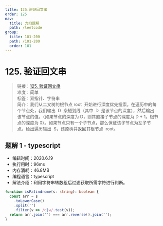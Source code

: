 ```yaml
---
title: 125.验证回文串
order: 125
nav:
  title: 力扣题解
  path: /leetcode
group:
  title: 101-200
  path: /101-200
  order: 101
---
```


# 125. 验证回文串

> 链接：[125. 验证回文串](https://leetcode-cn.com/problems/valid-palindrome/)  
> 难度：简单  
> 标签：双指针、字符串  
> 简介：我们从二叉树的根节点 root  开始进行深度优先搜索。在遍历中的每个节点处，我们输出  D  条短划线（其中  D  是该节点的深度），然后输出该节点的值。（如果节点的深度为 D，则其直接子节点的深度为 D + 1。根节点的深度为 0）。如果节点只有一个子节点，那么保证该子节点为左子节点。给出遍历输出  S，还原树并返回其根节点  root。

## 题解 1 - typescript

- 编辑时间：2020.6.19
- 执行用时：96ms
- 内存消耗：46.8MB
- 编程语言：typescript
- 解法介绍：利用字符串转数组后过滤获取所需字符进行判断。

```typescript
function isPalindrome(s: string): boolean {
  const arr = s
    .toLowerCase()
    .split('')
    .filter(v => /d|w/.test(v));
  return arr.join('') === arr.reverse().join('');
}
```
